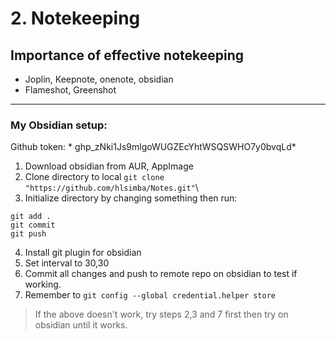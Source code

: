 # 2. Notekeeping

## Importance of effective notekeeping

-  Joplin, Keepnote, onenote, obsidian
- Flameshot, Greenshot

---
### My Obsidian setup:
Github token: * 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* 
1. Download obsidian from AUR, AppImage
2. Clone directory to local `git clone "https://github.com/hlsimba/Notes.git"`\
3. Initialize directory by changing something then run:

```git
git add .
git commit
git push
```
4. Install git plugin for obsidian
5. Set interval to 30,30
6. Commit all changes and push to remote repo on obsidian to test if working.
7. Remember to `
git config --global credential.helper store
`

> If the above doesn't work, try steps 2,3 and 7 first then try on obsidian until it works. 



